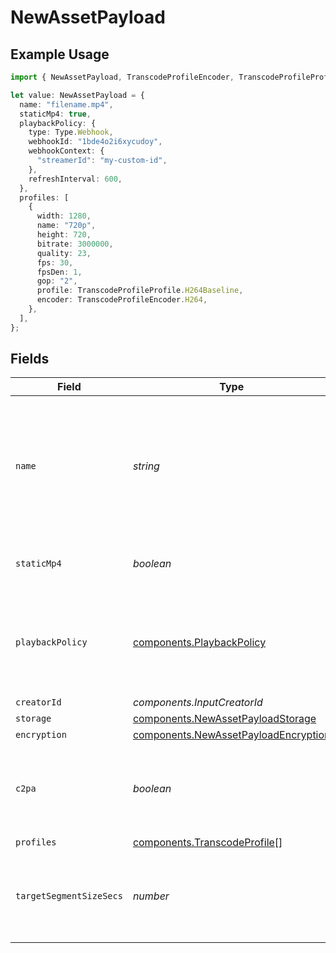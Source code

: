 # NewAssetPayload

## Example Usage

```typescript
import { NewAssetPayload, TranscodeProfileEncoder, TranscodeProfileProfile, Type } from "livepeer/models/components";

let value: NewAssetPayload = {
  name: "filename.mp4",
  staticMp4: true,
  playbackPolicy: {
    type: Type.Webhook,
    webhookId: "1bde4o2i6xycudoy",
    webhookContext: {
      "streamerId": "my-custom-id",
    },
    refreshInterval: 600,
  },
  profiles: [
    {
      width: 1280,
      name: "720p",
      height: 720,
      bitrate: 3000000,
      quality: 23,
      fps: 30,
      fpsDen: 1,
      gop: "2",
      profile: TranscodeProfileProfile.H264Baseline,
      encoder: TranscodeProfileEncoder.H264,
    },
  ],
};
```

## Fields

| Field                                                                                            | Type                                                                                             | Required                                                                                         | Description                                                                                      | Example                                                                                          |
| ------------------------------------------------------------------------------------------------ | ------------------------------------------------------------------------------------------------ | ------------------------------------------------------------------------------------------------ | ------------------------------------------------------------------------------------------------ | ------------------------------------------------------------------------------------------------ |
| `name`                                                                                           | *string*                                                                                         | :heavy_check_mark:                                                                               | The name of the asset. This is not necessarily the filename - it can be a custom name or title.<br/> | filename.mp4                                                                                     |
| `staticMp4`                                                                                      | *boolean*                                                                                        | :heavy_minus_sign:                                                                               | Whether to generate MP4s for the asset.                                                          | true                                                                                             |
| `playbackPolicy`                                                                                 | [components.PlaybackPolicy](../../models/components/playbackpolicy.md)                           | :heavy_minus_sign:                                                                               | Whether the playback policy for an asset or stream is public or signed                           |                                                                                                  |
| `creatorId`                                                                                      | *components.InputCreatorId*                                                                      | :heavy_minus_sign:                                                                               | N/A                                                                                              |                                                                                                  |
| `storage`                                                                                        | [components.NewAssetPayloadStorage](../../models/components/newassetpayloadstorage.md)           | :heavy_minus_sign:                                                                               | N/A                                                                                              |                                                                                                  |
| `encryption`                                                                                     | [components.NewAssetPayloadEncryption](../../models/components/newassetpayloadencryption.md)     | :heavy_minus_sign:                                                                               | N/A                                                                                              |                                                                                                  |
| `c2pa`                                                                                           | *boolean*                                                                                        | :heavy_minus_sign:                                                                               | Decides if the output video should include C2PA signature                                        |                                                                                                  |
| `profiles`                                                                                       | [components.TranscodeProfile](../../models/components/transcodeprofile.md)[]                     | :heavy_minus_sign:                                                                               | N/A                                                                                              |                                                                                                  |
| `targetSegmentSizeSecs`                                                                          | *number*                                                                                         | :heavy_minus_sign:                                                                               | How many seconds the duration of each output segment should be                                   |                                                                                                  |